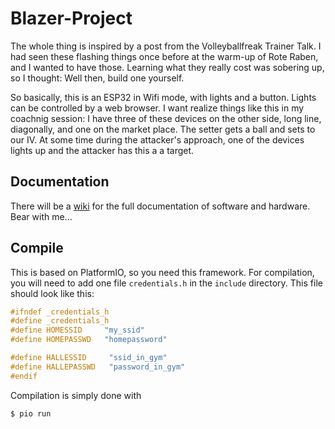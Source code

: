 # Blazer-Project #

The whole thing is inspired by a post from the Volleyballfreak Trainer
Talk. I had seen these flashing things once before at the warm-up of
Rote Raben, and I wanted to have those. Learning what they really cost
was sobering up, so I thought: Well then, build one yourself.

So basically, this is an ESP32 in Wifi mode, with lights and a
button. Lights can be controlled by a web browser. I want realize
things like this in my coachnig session: I have three of these devices
on the other side, long line, diagonally, and one on the market
place. The setter gets a ball and sets to our IV. At some time during
the attacker's approach, one of the devices lights up and the attacker
has this a a target.

## Documentation ##

There will be a [wiki](wikiurl) for the full documentation of software and hardware. Bear with me...

## Compile ##

This is based on PlatformIO, so you need this framework. For
compilation, you will need to add one file `credentials.h` in the
`include` directory. This file should look like this:

``` c++
#ifndef _credentials_h
#define _credentials_h
#define HOMESSID     "my_ssid"
#define HOMEPASSWD   "homepassword"

#define HALLESSID     "ssid_in_gym"
#define HALLEPASSWD   "password_in_gym"
#endif
```

Compilation is simply done with

``` shell
$ pio run
```

